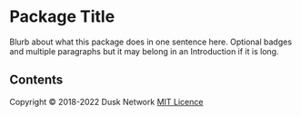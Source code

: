 # Package Title

Blurb about what this package does in one sentence here. Optional badges and
multiple paragraphs but it may belong in an Introduction if it is long.

<!-- ToC start -->
##  Contents

<!-- ToC end -->

Copyright © 2018-2022 Dusk Network
[MIT Licence](https://github.com/dusk-network/dusk-blockchain/blob/master/LICENSE)
